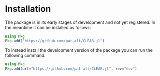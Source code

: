 # Installation

The package is in its early stages of development and not yet registered. In the meantime it can be installed as follows:

```julia
using Pkg
Pkg.add("https://github.com/pat-alt/CLEAR.jl")
```

To instead install the development version of the package you can run the following command:

```julia
using Pkg
Pkg.add(url="https://github.com/pat-alt/CLEAR.jl", rev="dev")
```